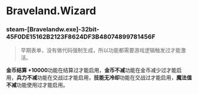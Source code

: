 # Braveland.Wizard

### steam-[Bravelandw.exe]-32bit-45F0DE15162B2123F8624DF3B48074899781456F
> 早期表单，没有做代码强制生成，所以功能都需要游戏逻辑触发过才能激活。

**金币结算 +10000**功能在结算过才能启用，**金币不减**功能在金币减少过才能启用，**兵力不减**功能在交战过才能启用，**技能无冷却**功能在交战过才能启用，**魔法值不减**功能使用过才能启用。